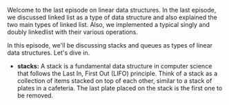 Welcome to the last episode on linear data structures. In the last episode, we discussed linked list as a type of data structure and also explained the two main types of linked list. Also, we implemented a typical singly and doubly linkedlist with their various operations.

In this episode, we'll be discussing stacks and queues as types of linear data structures. Let's dive in.

- **stacks:** A stack is a fundamental data structure in computer science that follows the Last In, First Out (LIFO) principle. Think of a stack as a collection of items stacked on top of each other, similar to a stack of plates in a cafeteria. The last plate placed on the stack is the first one to be removed.
